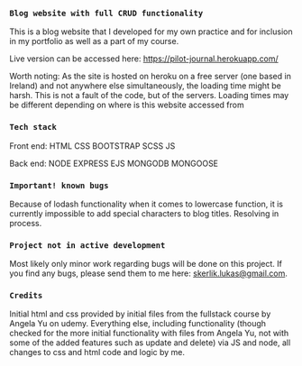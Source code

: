 ### `Blog website with full CRUD functionality`

This is a blog website that I developed for my own practice and for inclusion in my portfolio as well as a part of my course.

Live version can be accessed here: https://pilot-journal.herokuapp.com/

Worth noting: As the site is hosted on heroku on a free server (one based in Ireland) and not anywhere else simultaneously, the loading time might be harsh. This is not a fault of the code, but of the servers. Loading times may be different depending on where is this website accessed from

### `Tech stack`

Front end:
HTML
CSS
BOOTSTRAP
SCSS
JS

Back end:
NODE
EXPRESS
EJS
MONGODB
MONGOOSE


### `Important! known bugs`

Because of lodash functionality when it comes to lowercase function, it is currently impossible to add special characters to blog titles. Resolving in process.

### `Project not in active development`

Most likely only minor work regarding bugs will be done on this project. If you find any bugs, please send them to me here: skerlik.lukas@gmail.com.

### `Credits`

Initial html and css provided by initial files from the fullstack course by Angela Yu on udemy. Everything else, including functionality (though checked for the more initial functionality with files from Angela Yu, not with some of the added features such as update and delete) via JS and node, all changes to css and html code and logic by me.
